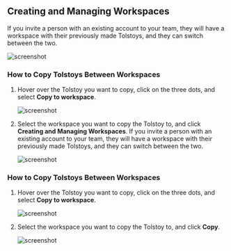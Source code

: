 ## Creating and Managing Workspaces

If you invite a person with an existing account to your team, they will have a workspace with their previously made Tolstoys, and they can switch between the two.

![screenshot](https://downloads.intercomcdn.com/i/o/748357079/1c5489cc913cd835dcf1b565/image.png)

### How to Copy Tolstoys Between Workspaces

1. Hover over the Tolstoy you want to copy, click on the three dots, and select **Copy to workspace**.
   
   ![screenshot](https://downloads.intercomcdn.com/i/o/748355535/82a12a7ffe919e2995273ce5/image.png)

3. Select the workspace you want to copy the Tolstoy to, and click **Creating and Managing Workspaces**.
   If you invite a person with an existing account to your team, they will have a workspace with their previously made Tolstoys, and they can switch between the two.

   ![screenshot](https://downloads.intercomcdn.com/i/o/748357079/1c5489cc913cd835dcf1b565/image.png)

### How to Copy Tolstoys Between Workspaces

1. Hover over the Tolstoy you want to copy, click on the three dots, and select **Copy to workspace**.

   ![screenshot](https://downloads.intercomcdn.com/i/o/748355535/82a12a7ffe919e2995273ce5/image.png)

3. Select the workspace you want to copy the Tolstoy to, and click **Copy**.

   ![screenshot](https://downloads.intercomcdn.com/i/o/748357830/49d2448fbaf377a26304bcb3/image.png)
